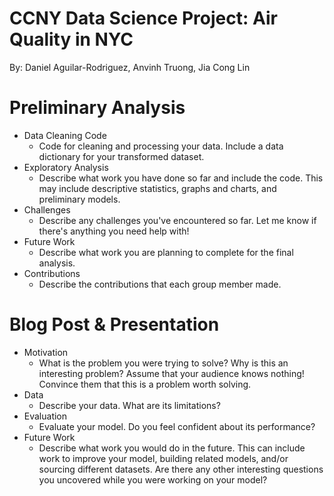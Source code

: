 # CCNY Data Science Project: Air Quality in NYC
By: Daniel Aguilar-Rodriguez, Anvinh Truong, Jia Cong Lin

# Preliminary Analysis
- Data Cleaning Code
  * Code for cleaning and processing your data. Include a data dictionary for your transformed dataset.
- Exploratory Analysis
  * Describe what work you have done so far and include the code. This may include descriptive statistics, graphs and charts, and preliminary models.
- Challenges
  * Describe any challenges you've encountered so far. Let me know if there's anything you need help with!
- Future Work
  * Describe what work you are planning to complete for the final analysis.
- Contributions
  * Describe the contributions that each group member made.

# Blog Post & Presentation 
- Motivation
  * What is the problem you were trying to solve? Why is this an interesting problem? Assume that your audience knows nothing! Convince them that this is a problem worth solving. 
- Data
  * Describe your data. What are its limitations?
- Evaluation
  * Evaluate your model. Do you feel confident about its performance?
- Future Work
  * Describe what work you would do in the future. This can include work to improve your model, building related models, and/or sourcing different datasets. Are there any other interesting questions you uncovered while you were working on your model?
